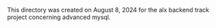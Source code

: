 This directory was created on August 8, 2024 for the alx backend
track project concerning advanced mysql.
